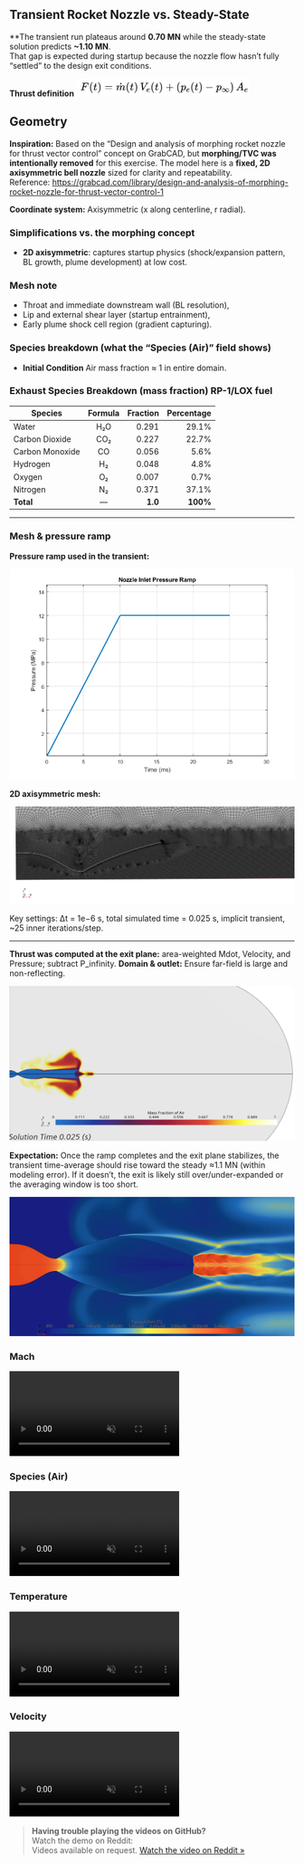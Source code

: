 ## Transient Rocket Nozzle vs. Steady-State

**The transient run plateaus around **0.70 MN** while the steady-state solution predicts **~1.10 MN**.  
That gap is expected during startup because the nozzle flow hasn’t fully “settled” to the design exit conditions.

**Thrust definition**
![Thrust Equation](ThrustEq.png)

## Geometry

**Inspiration:** Based on the “Design and analysis of morphing rocket nozzle for thrust vector control” concept on GrabCAD, but **morphing/TVC was intentionally removed** for this exercise. The model here is a **fixed, 2D axisymmetric bell nozzle** sized for clarity and repeatability.  
Reference: https://grabcad.com/library/design-and-analysis-of-morphing-rocket-nozzle-for-thrust-vector-control-1

**Coordinate system:** Axisymmetric (x along centerline, r radial).

### Simplifications vs. the morphing concept
- **2D axisymmetric**: captures startup physics (shock/expansion pattern, BL growth, plume development) at low cost.

### Mesh note
- Throat and immediate downstream wall (BL resolution),
- Lip and external shear layer (startup entrainment),
- Early plume shock cell region (gradient capturing).


### Species breakdown (what the “Species (Air)” field shows)
- **Initial Condition** Air mass fraction ≈ 1 in entire domain.  

### Exhaust Species Breakdown (mass fraction) RP-1/LOX fuel

| Species           | Formula | Fraction | Percentage |
|-------------------|:------:|--------:|-----------:|
| Water             | H₂O    | 0.291   | 29.1%      |
| Carbon Dioxide    | CO₂    | 0.227   | 22.7%      |
| Carbon Monoxide   | CO     | 0.056   | 5.6%       |
| Hydrogen          | H₂     | 0.048   | 4.8%       |
| Oxygen            | O₂     | 0.007   | 0.7%       |
| Nitrogen          | N₂     | 0.371   | 37.1%      |
| **Total**         | —      | **1.0** | **100%** |

---

### Mesh & pressure ramp
**Pressure ramp used in the transient:**

![Pressure ramp](PressureRamp.png)

**2D axisymmetric mesh:**

![Mesh](Mesh.png)

Key settings: Δt = 1e−6 s, total simulated time = 0.025 s, implicit transient, ~25 inner iterations/step.

---

**Thrust was computed at the exit plane:** area-weighted Mdot, Velocity, and Pressure; subtract P_infinity.
**Domain & outlet:** Ensure far-field is large and non-reflecting.

![Species Air](SpeciesAir.png)

**Expectation:** Once the ramp completes and the exit plane stabilizes, the transient time-average should rise toward the steady ≈1.1 MN (within modeling error). If it doesn’t, the exit is likely still over/under-expanded or the averaging window is too short.

![Temperature](Temp.png)

### Mach
<video controls muted playsinline loop style="max-width:100%;height:auto;">
  <source src="Media/Mach.mp4" type="video/mp4">
</video>

### Species (Air)
<video controls muted playsinline loop style="max-width:100%;height:auto;">
  <source src="Media/SpeciesAir.mp4" type="video/mp4">
</video>

### Temperature
<video controls muted playsinline loop style="max-width:100%;height:auto;">
  <source src="Media/Temp.mp4" type="video/mp4">
</video>

### Velocity
<video controls muted playsinline loop style="max-width:100%;height:auto;">
  <source src="Media/Velocity.mp4" type="video/mp4">
</video>

> **Having trouble playing the videos on GitHub?**  
> Watch the demo on Reddit:  
> Videos available on request.
[Watch the video on Reddit »](https://www.reddit.com/r/CFD/comments/1mm4p5g/transient_rocket_simulation/?new_reddit=true)

